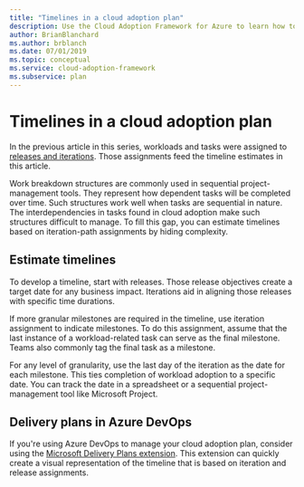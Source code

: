 ```yaml
---
title: "Timelines in a cloud adoption plan"
description: Use the Cloud Adoption Framework for Azure to learn how to estimate timelines based on your cloud adoption plan.
author: BrianBlanchard
ms.author: brblanch
ms.date: 07/01/2019
ms.topic: conceptual
ms.service: cloud-adoption-framework
ms.subservice: plan
---
```


# Timelines in a cloud adoption plan

In the previous article in this series, workloads and tasks were assigned to [releases and iterations](./iteration-paths.md). Those assignments feed the timeline estimates in this article.

Work breakdown structures are commonly used in sequential project-management tools. They represent how dependent tasks will be completed over time. Such structures work well when tasks are sequential in nature. The interdependencies in tasks found in cloud adoption make such structures difficult to manage. To fill this gap, you can estimate timelines based on iteration-path assignments by hiding complexity.

## Estimate timelines

To develop a timeline, start with releases. Those release objectives create a target date for any business impact. Iterations aid in aligning those releases with specific time durations.

If more granular milestones are required in the timeline, use iteration assignment to indicate milestones. To do this assignment, assume that the last instance of a workload-related task can serve as the final milestone. Teams also commonly tag the final task as a milestone.

For any level of granularity, use the last day of the iteration as the date for each milestone. This ties completion of workload adoption to a specific date. You can track the date in a spreadsheet or a sequential project-management tool like Microsoft Project.

## Delivery plans in Azure DevOps

<!-- docutune:casing "Microsoft Delivery Plans" -->

If you're using Azure DevOps to manage your cloud adoption plan, consider using the [Microsoft Delivery Plans extension](https://marketplace.visualstudio.com/items?itemname=ms.vss-plans). This extension can quickly create a visual representation of the timeline that is based on iteration and release assignments.
